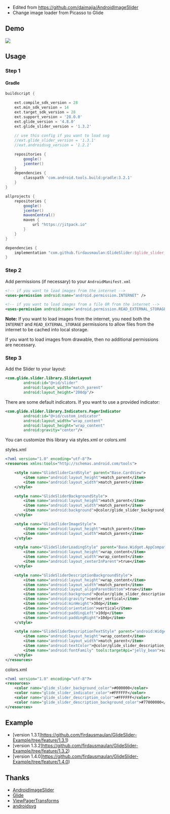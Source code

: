 - Edited from https://github.com/daimajia/AndroidImageSlider
- Change image loader from Picasso to Glide
 
## Demo

![](https://s2.gifyu.com/images/glide_slider.gif)
 
## Usage

### Step 1

#### Gradle

```groovy
buildscript {

    ext.compile_sdk_version = 28
    ext.min_sdk_version = 14
    ext.target_sdk_version = 28
    ext.support_version = '28.0.0'
    ext.glide_version = '4.8.0'
    ext.glide_slider_version = '1.3.2'
	
	// use this config if you want to load svg
	//ext.glide_slider_version = '1.3.1'
	//ext.androidsvg_version = '1.2.1'

    repositories {
        google()
        jcenter()
    }
    dependencies {
        classpath 'com.android.tools.build:gradle:3.2.1'
    }
}

allprojects {
    repositories {
        google()
        jcenter()
        mavenCentral()
        maven {
            url "https://jitpack.io"
        }
    }
}
```

```groovy
dependencies {
    implementation "com.github.firdausmaulan:GlideSlider:$glide_slider_version"
}
```

### Step 2

Add permissions (if necessary) to your `AndroidManifest.xml`

```xml
<!-- if you want to load images from the internet -->
<uses-permission android:name="android.permission.INTERNET" /> 

<!-- if you want to load images from a file OR from the internet -->
<uses-permission android:name="android.permission.READ_EXTERNAL_STORAGE" />
```

**Note:** If you want to load images from the internet, you need both the `INTERNET` and `READ_EXTERNAL_STORAGE` permissions to allow files from the internet to be cached into local storage.

If you want to load images from drawable, then no additional permissions are necessary.

### Step 3

Add the Slider to your layout:
 
```xml
<com.glide.slider.library.SliderLayout
        android:id="@+id/slider"
        android:layout_width="match_parent"
        android:layout_height="200dp"/>
```        
 
There are some default indicators. If you want to use a provided indicator:
 
```xml
<com.glide.slider.library.Indicators.PagerIndicator
        android:id="@+id/custom_indicator"
        android:layout_width="wrap_content"
        android:layout_height="wrap_content"
        android:gravity="center"/>
```

You can customize this library via styles.xml or colors.xml

styles.xml
```xml
<?xml version="1.0" encoding="utf-8"?>
<resources xmlns:tools="http://schemas.android.com/tools">

    <style name="GlideSliderCardStyle" parent="Base.CardView">
        <item name="android:layout_height">match_parent</item>
        <item name="android:layout_width">match_parent</item>
    </style>

    <style name="GlideSliderBackgroundStyle">
        <item name="android:layout_height">match_parent</item>
        <item name="android:layout_width">match_parent</item>
        <item name="android:background">@color/glide_slider_background_color</item>
    </style>

    <style name="GlideSliderImageStyle">
        <item name="android:layout_height">match_parent</item>
        <item name="android:layout_width">match_parent</item>
    </style>

    <style name="GlideSliderLoadingStyle" parent="Base.Widget.AppCompat.ProgressBar">
        <item name="android:layout_height">wrap_content</item>
        <item name="android:layout_width">wrap_content</item>
        <item name="android:layout_centerInParent">true</item>
    </style>

    <style name="GlideSliderDescriptionBackgroundStyle">
        <item name="android:layout_height">wrap_content</item>
        <item name="android:layout_width">match_parent</item>
        <item name="android:layout_alignParentBottom">true</item>
        <item name="android:background">@color/glide_slider_description_background_color</item>
        <item name="android:gravity">center_vertical</item>
        <item name="android:minHeight">30dp</item>
        <item name="android:orientation">vertical</item>
        <item name="android:paddingLeft">10dp</item>
        <item name="android:paddingRight">10dp</item>
    </style>

    <style name="GlideSliderDescriptionTextStyle" parent="android:Widget.TextView">
        <item name="android:layout_height">wrap_content</item>
        <item name="android:layout_width">match_parent</item>
        <item name="android:textColor">@color/glide_slider_description_color</item>
        <item name="android:fontFamily" tools:targetApi="jelly_bean">sans-serif</item>
    </style>
</resources>
```

colors.xml
```xml
<?xml version="1.0" encoding="utf-8"?>
<resources>
    <color name="glide_slider_background_color">#000000</color>
    <color name="glide_slider_indicator_color">#FFFFFF</color>
    <color name="glide_slider_description_color">#FFFFFF</color>
    <color name="glide_slider_description_background_color">#77000000</color>
</resources>
```

## Example
- [version 1.3.1]https://github.com/firdausmaulan/GlideSlider-Example/tree/feature/1.3.1)
- [version 1.3.2]https://github.com/firdausmaulan/GlideSlider-Example/tree/feature/1.3.2)
- [version 1.4.0]https://github.com/firdausmaulan/GlideSlider-Example/tree/feature/1.4.0)

## Thanks

- [AndroidImageSlider](https://github.com/daimajia/AndroidImageSlider)
- [Glide](https://github.com/bumptech/glide)
- [ViewPagerTransforms](https://github.com/ToxicBakery/ViewPagerTransforms)
- [androidsvg](https://code.google.com/archive/p/androidsvg/)
